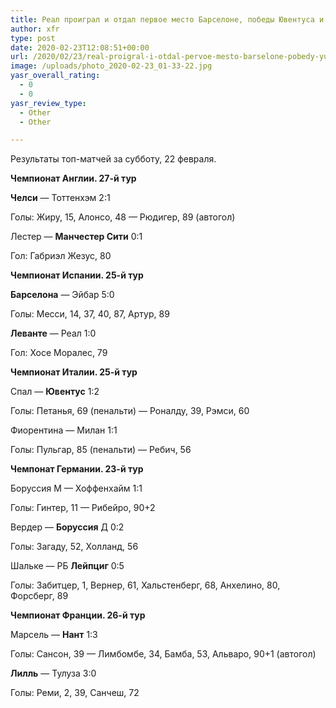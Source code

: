 ```yaml
---
title: Реал проиграл и отдал первое место Барселоне, победы Ювентуса и Ман Сити
author: xfr
type: post
date: 2020-02-23T12:08:51+00:00
url: /2020/02/23/real-proigral-i-otdal-pervoe-mesto-barselone-pobedy-yuventusa-i-man-siti/
image: /uploads/photo_2020-02-23_01-33-22.jpg
yasr_overall_rating:
  - 0
  - 0
yasr_review_type:
  - Other
  - Other

---
```

Результаты топ-матчей за субботу, 22 февраля.

**Чемпионат Англии. 27-й тур**

**Челси** &#8212; Тоттенхэм 2:1
  
Голы: Жиру, 15, Алонсо, 48 &#8212; Рюдигер, 89 (автогол)

Лестер &#8212; **Манчестер Сити** 0:1
  
Гол: Габриэл Жезус, 80

**Чемпионат Испании. 25-й тур**

**Барселона** &#8212; Эйбар 5:0
  
Голы: Месси, 14, 37, 40, 87, Артур, 89

**Леванте** &#8212; Реал 1:0
  
Гол: Хосе Моралес, 79

**Чемпионат Италии. 25-й тур**

Спал &#8212; **Ювентус** 1:2
  
Голы: Петанья, 69 (пенальти) &#8212; Роналду, 39, Рэмси, 60

Фиорентина &#8212; Милан 1:1
  
Голы: Пульгар, 85 (пенальти) &#8212; Ребич, 56

**Чемпонат Германии. 23-й тур**

Боруссия М &#8212; Хоффенхайм 1:1
  
Голы: Гинтер, 11 &#8212; Рибейро, 90+2

Вердер &#8212; **Боруссия** Д 0:2
  
Голы: Загаду, 52, Холланд, 56

Шальке &#8212; РБ **Лейпциг** 0:5
  
Голы: Забитцер, 1, Вернер, 61, Хальстенберг, 68, Анхелино, 80, Форсберг, 89

**Чемпионат Франции. 26-й тур**

Марсель &#8212; **Нант** 1:3
  
Голы: Сансон, 39 &#8212; Лимбомбе, 34, Бамба, 53, Альваро, 90+1 (автогол)

**Лилль** &#8212; Тулуза 3:0
  
Голы: Реми, 2, 39, Санчеш, 72